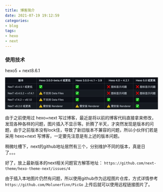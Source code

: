 ```yaml
---
title: 博客简介
date: 2021-07-19 19:12:59
categories:
- blog
tags:
- hexo
- next
---
```


<h3>使用技术</h3>

hexo5 + next8.6.1 

![](https://raw.githubusercontent.com/ysatiche/imageHome/main/blog_hexo.png)

由于之前使用过 hexo+next 写过博客，最近是将以前的博客代码直接拿来修改，发现各种各样的问题，图片插入不显示等。折腾了半天，才突然发现是版本的问题，由于之前版本没有lock住，导致了新旧版本不兼容的问题，所以小伙伴们若是采用 hexo+next 写博客，一定要先注意是有上述的版本问题。

稍微吐槽下，next的github地址居然有三个，分别维护不同的版本，真是日了。。。

好了，放上最新版本的next相关问题官方解答地址： `https://github.com/next-theme/hexo-theme-next/issues/4`

由于插入本地图片仍然有问题，所以使用github作为远程图片仓库，方式详情参考 `https://github.com/Molunerfinn/PicGo` 上传后就可以使用远程链接图片了。


